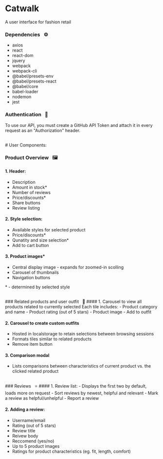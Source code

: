 # Catwalk
A user interface for fashion retail

### Dependencies &nbsp; ⚙️
- axios
- react
- react-dom
- jquery
- webpack
- webpack-cli
- @babel/presets-env
- @babel/presets-react
- @babel/core
- babel-loader
- nodemon
- jest

### Authentication &nbsp; 🔐
To use our API, you must create a GitHub API Token and attach it in every request as an "Authorization" header.

<br />
# User Components:

### Product Overview &nbsp; 🖼️
#### 1. Header:
- Description
- Amount in stock*
- Number of reviews
- Price/discounts*
- Share buttons
- Review listing

#### 2. Style selection:
- Available styles for selected product
- Price/discounts*
- Qunatity and size selection*
- Add to cart button

#### 3. Product images*
- Central display image - expands for zoomed-in scolling
- Carousel of thumbnails
- Navigation buttons

\* \- determined by selected style

<br />
### Related products and user outfit &nbsp; 👗
#### 1. Carousel to view all products related to currently selected
  Each tile includes:
  - Product category and name
  - Product rating (out of 5 stars)
  - Product image
  - Add to outfit
  
#### 2. Carousel to create custom outfits
  - Hosted in localstorage to retain selections between browsing sessions
  - Formats tiles similar to related products
  - Remove item button

#### 3. Comparison modal
  - Lists comparisons between characteristics of current product vs. the clicked related product

<br />
### Reviews &nbsp; ⭐
#### 1. Review list:
  - Displays the first two by default, loads more on request
  - Sort reviews by newest, helpful and relevant
  - Mark a review as helpful/unhelpful
  - Report a review

#### 2. Adding a review:
  - Username/email
  - Rating (out of 5 stars)
  - Review title
  - Reivew body
  - Reccomend (yes/no)
  - Up to 5 product images
  - Ratings for product characteristics (eg. fit, length, comfort)



